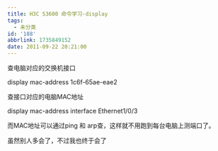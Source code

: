 ```yaml
---
title: H3C S3600 命令学习-display
tags:
  - 未分类
id: '188'
abbrlink: 1735849152
date: 2011-09-22 20:21:00
---
```


查电脑对应的交换机接口  
  
display mac-address 1c6f-65ae-eae2   
  
查接口对应的电脑MAC地址  
  
display mac-address interface Ethernet1/0/3  
  
而MAC地址可以通过ping 和 arp查，这样就不用跑到每台电脑上测端口了。  
  
虽然别人多会了，不过我也终于会了